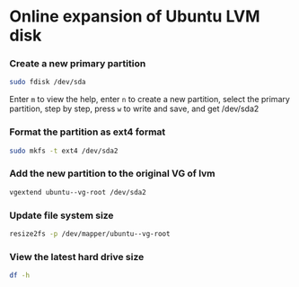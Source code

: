 # Online expansion of Ubuntu LVM disk

### Create a new primary partition

```bash
sudo fdisk /dev/sda
```

Enter `m` to view the help, enter `n` to create a new partition, select the primary partition, step by step, press `w`
to write and save, and get /dev/sda2

### Format the partition as ext4 format

```bash
sudo mkfs -t ext4 /dev/sda2
```

### Add the new partition to the original VG of lvm

```bash
vgextend ubuntu--vg-root /dev/sda2
```

### Update file system size

```bash
resize2fs -p /dev/mapper/ubuntu--vg-root
```

### View the latest hard drive size

```bash
df -h
```